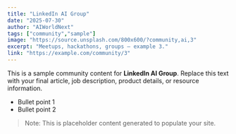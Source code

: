 ```yaml
---
title: "LinkedIn AI Group"
date: "2025-07-30"
author: "AIWorldNext"
tags: ["community","sample"]
image: "https://source.unsplash.com/800x600/?community,ai,3"
excerpt: "Meetups, hackathons, groups — example 3."
link: "https://example.com/community/3"
---
```


This is a sample community content for **LinkedIn AI Group**. Replace this text with your final article, job description, product details, or resource information.

- Bullet point 1
- Bullet point 2

> Note: This is placeholder content generated to populate your site.
